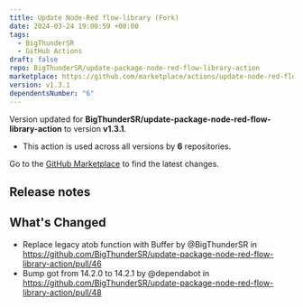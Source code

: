 ```yaml
---
title: Update Node-Red flow-library (Fork)
date: 2024-03-24 19:00:59 +00:00
tags:
  - BigThunderSR
  - GitHub Actions
draft: false
repo: BigThunderSR/update-package-node-red-flow-library-action
marketplace: https://github.com/marketplace/actions/update-node-red-flow-library-fork
version: v1.3.1
dependentsNumber: "6"
---
```



Version updated for **BigThunderSR/update-package-node-red-flow-library-action** to version **v1.3.1**.
- This action is used across all versions by **6** repositories.

Go to the [GitHub Marketplace](https://github.com/marketplace/actions/update-node-red-flow-library-fork) to find the latest changes.

## Release notes

## What's Changed
* Replace legacy atob function with Buffer by @BigThunderSR in https://github.com/BigThunderSR/update-package-node-red-flow-library-action/pull/46
* Bump got from 14.2.0 to 14.2.1 by @dependabot in https://github.com/BigThunderSR/update-package-node-red-flow-library-action/pull/48
